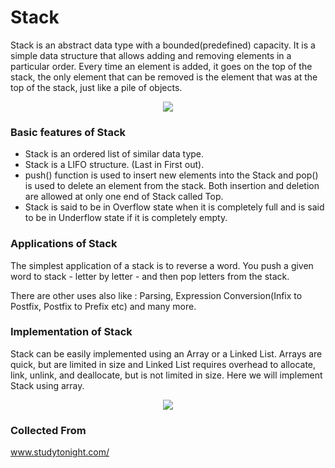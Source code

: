# Stack
Stack is an abstract data type with a bounded(predefined) capacity. 
It is a simple data structure that allows adding and removing elements in a particular order. 
Every time an element is added, it goes on the top of the stack, 
the only element that can be removed is the element that was at the top of the stack, just like a pile of objects.
<p align="center">
<img src="http://www.studytonight.com/data-structures/images/stack-data-structure.png"?raw="true">
</p>

### Basic features of Stack
* Stack is an ordered list of similar data type.
* Stack is a LIFO structure. (Last in First out).
* push() function is used to insert new elements into the Stack and pop() is used to delete an element from the stack. Both insertion and deletion are allowed at only one end of Stack called Top.
* Stack is said to be in Overflow state when it is completely full and is said to be in Underflow state if it is completely empty.

### Applications of Stack
The simplest application of a stack is to reverse a word. You push a given word to stack - 
letter by letter - and then pop letters from the stack.

There are other uses also like : Parsing, Expression Conversion(Infix to Postfix, Postfix to Prefix etc) and many more.

### Implementation of Stack

Stack can be easily implemented using an Array or a Linked List. 
Arrays are quick, but are limited in size and Linked List requires overhead to allocate, 
link, unlink, and deallocate, but is not limited in size. Here we will implement Stack using array.
<p align="center">
<img src="http://www.studytonight.com/data-structures/images/stack-implementation.png"?raw="true">
</p>

### Collected From 
www.studytonight.com/

